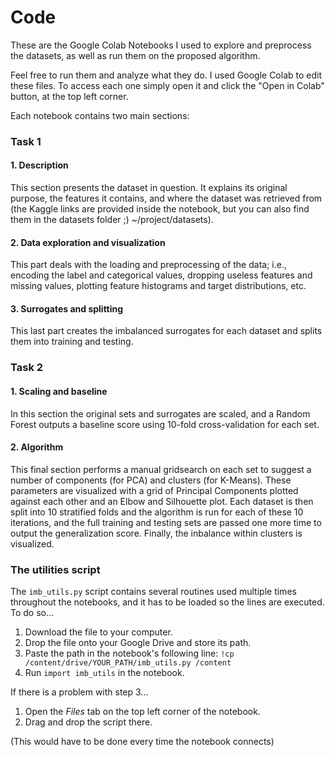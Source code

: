 # Code

These are the Google Colab Notebooks I used to explore and preprocess the datasets, as well as run them on the proposed algorithm.

Feel free to run them and analyze what they do. I used Google Colab to edit these files. To access each one simply open it and click the "Open in Colab" button, at the top left corner.

Each notebook contains two main sections:

### Task 1

#### 1. Description
   
This section presents the dataset in question. It explains its original purpose, the features it contains, and where the dataset was retrieved from (the Kaggle links are provided inside the notebook, but you can also find them in the datasets folder ;) ~/project/datasets).

#### 2. Data exploration and visualization

This part deals with the loading and preprocessing of the data; i.e., encoding the label and categorical values, dropping useless features and missing values, plotting feature histograms and target distributions, etc.

#### 3. Surrogates and splitting

This last part creates the imbalanced surrogates for each dataset and splits them into training and testing.

### Task 2

#### 1. Scaling and baseline

In this section the original sets and surrogates are scaled, and a Random Forest outputs a baseline score using 10-fold cross-validation for each set.

#### 2. Algorithm

This final section performs a manual gridsearch on each set to suggest a number of components (for PCA) and clusters (for K-Means). These parameters are visualized with a grid of Principal Components plotted against each other and an Elbow and Silhouette plot. Each dataset is then split into 10 stratified folds and the algorithm is run for each of these 10 iterations, and the full training and testing sets are passed one more time to output the generalization score. Finally, the inbalance within clusters is visualized.

### The utilities script

The `imb_utils.py` script contains several routines used multiple times throughout the notebooks, and it has to be loaded so the lines are executed. To do so...

1. Download the file to your computer.
2. Drop the file onto your Google Drive and store its path.
3. Paste the path in the notebook's following line: `!cp /content/drive/YOUR_PATH/imb_utils.py /content`
4. Run `import imb_utils` in the notebook.

If there is a problem with step 3...
1. Open the *Files* tab on the top left corner of the notebook.
2. Drag and drop the script there.

(This would have to be done every time the notebook connects)
